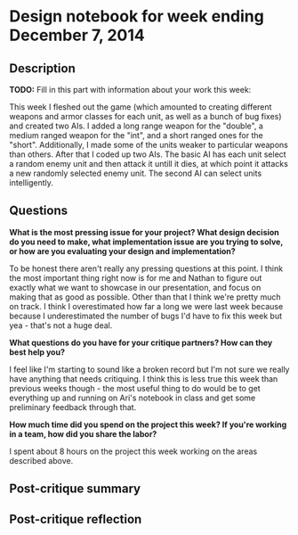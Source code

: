 # Design notebook for week ending December 7, 2014

## Description

**TODO:** Fill in this part with information about your work this week:

This week I fleshed out the game (which amounted to creating different weapons and armor classes for each unit, as well as a bunch of bug fixes) and created two AIs. I added a long range weapon for the "double", a medium ranged weapon for the "int", and a short ranged ones for the "short". Additionally, I made some of the units weaker to particular weapons than others. After that I coded up two AIs. The basic AI has each unit select a random enemy unit and then attack it untill it dies, at which point it attacks a new randomly selected enemy unit. The second AI can select units intelligently. 

## Questions

**What is the most pressing issue for your project? What design decision do
you need to make, what implementation issue are you trying to solve, or how
are you evaluating your design and implementation?**

To be honest there aren't really any pressing questions at this point. I think the most important thing right
now is for me and Nathan to figure out exactly what we want to showcase in our presentation, and focus on making that as good as possible. Other than that I think we're pretty much on track. I think I overestimated how far a long we were last week because because I underestimated the number of bugs I'd have to fix this week but yea - that's not a huge deal. 

**What questions do you have for your critique partners? How can they best help
you?**

I feel like I'm starting to sound like a broken record but I'm not sure we really have
anything that needs critiquing. I think this is less true this week than previous weeks though - the
most useful thing to do would be to get everything up and running on Ari's notebook in class and
get some preliminary feedback through that. 

**How much time did you spend on the project this week? If you're working in a
team, how did you share the labor?**

I spent about 8 hours on the project this week working on the areas described above.
## Post-critique summary

## Post-critique reflection
